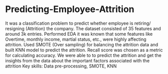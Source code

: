 # Predicting-Employee-Attrition
It was a classification problem to predict whether employee is retiring/ resigning (Attrition) the company. The dataset consisted of 35 features and around 3k entries. Performed EDA it was known that some features like Overtime, monthly income, martial status, etc.,  were highly affecting attrition. Used SMOTE (Over sampling) for balancing the attrition data and built KNN model to predict the attrition. Recall score was chosen as a metric for calculating accuracy.
	We were able to to predict the attrition and get the insights from the data about the important factors associated with the attrition
Key skills: Data pre-processing, SMOTE, KNN

